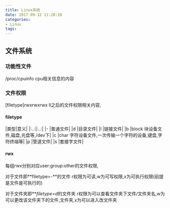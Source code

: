 ```yaml
---
title: Linux系统
date: 2017-09-12 11:28:10
categories: 
- Linux
tags:
---
```


## 文件系统
### 功能性文件
/proc/cpuinfo cpu相关信息的内容
### 文件权限
[filetype]rwxrwxrwx
ll之后的文件权限相关内容,
#### filetype
|类型|意义|
|:..:|:..:|
|-   |普通文件|
|d   |目录文件|
|l   |链接文件|
|b   |block 块设备文件,磁盘,光盘等,/dev下|
|c   |char 字符设备文件,一次传输一个字符的设备,键盘,字符终端等|
|p   |管道文件|
|s   |套接字文件|

#### rwx
每组rwx分别对应user:group:other的文件权限,

对于文件即**filetype=-**的文件
r权限为可读,w为可写权限,x为可执行权限(前提是文件是可执行的)

对于文件夹即***filetype=d*的文件夹
r权限为可以查看文件夹下文件/文件夹名,w为可以更改该文件夹下的文件,文件夹,x为可以进入改文件夹
